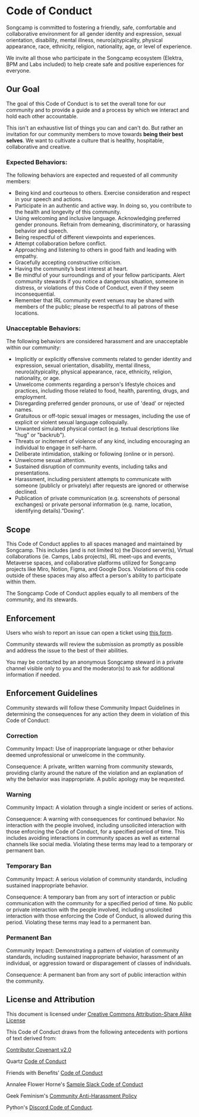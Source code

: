 
# **Code of Conduct**

Songcamp is committed to fostering a friendly, safe, comfortable and collaborative environment for all gender identity and expression, sexual orientation, disability, mental illness, neuro(a)typicality, physical appearance, race, ethnicity, religion, nationality, age, or level of experience.

We invite all those who participate in the Songcamp ecosystem (Elektra, BPM and Labs included) to help create safe and positive experiences for everyone.

## **Our Goal**

The goal of this Code of Conduct is to set the overall tone for our community and to provide a guide and a process by which we interact and hold each other accountable. 

This isn't an exhaustive list of things you can and can't do. But rather an invitation for our community members to move towards **being their best selves**. We want to cultivate a culture that is healthy, hospitable, collaborative and creative.

### **Expected Behaviors:**

The following behaviors are expected and requested of all community members:

- Being kind and courteous to others. Exercise consideration and respect in your speech and actions.
- Participate in an authentic and active way. In doing so, you contribute to the health and longevity of this community.
- Using welcoming and inclusive language. Acknowledging preferred gender pronouns. Refrain from demeaning, discriminatory, or harassing behavior and speech.
- Being respectful of different viewpoints and experiences.
- Attempt collaboration before conflict.
- Approaching and listening to others in good faith and leading with empathy.
- Gracefully accepting constructive criticism.
- Having the community’s best interest at heart.
- Be mindful of your surroundings and of your fellow participants. Alert community stewards if you notice a dangerous situation, someone in distress, or violations of this Code of Conduct, even if they seem inconsequential.
- Remember that IRL community event venues may be shared with members of the public; please be respectful to all patrons of these locations.

### **Unacceptable Behaviors:**

The following behaviors are considered harassment and are unacceptable within our community:

- Implicitly or explicitly offensive comments related to gender identity and expression, sexual orientation, disability, mental illness, neuro(a)typicality, physical appearance, race, ethnicity, religion, nationality, or age.
- Unwelcome comments regarding a person's lifestyle choices and practices, including those related to food, health, parenting, drugs, and employment.
- Disregarding preferred gender pronouns, or use of 'dead' or rejected names.
- Gratuitous or off-topic sexual images or messages, including the use of explicit or violent sexual language colloquially.
- Unwanted simulated physical contact (e.g. textual descriptions like "hug" or "backrub").
- Threats or incitement of violence of any kind, including encouraging an individual to engage in self-harm.
- Deliberate intimidation, stalking or following (online or in person).
- Unwelcome sexual attention.
- Sustained disruption of community events, including talks and presentations.
- Harassment, including persistent attempts to communicate with someone (publicly or privately) after requests are ignored or otherwise declined.
- Publication of private communication (e.g. screenshots of personal exchanges) or private personal information (e.g. name, location, identifying details).”Doxing”.

## **Scope**

This Code of Conduct applies to all spaces managed and maintained by Songcamp. This includes (and is not limited to) the Discord server(s), Virtual collaborations (ie. Camps, Labs projects), IRL meet-ups and events, Metaverse spaces, and collaborative platforms utilized for Songcamp projects like Miro, Notion, Figma, and Google Docs. Violations of this code outside of these spaces may also affect a person's ability to participate within them.

The Songcamp Code of Conduct applies equally to all members of the community, and its stewards.

## Enforcement

Users who wish to report an issue can open a ticket using [this form](https://forms.gle/vZq77ny5aWsdQtau7).

Community stewards will review the submission as promptly as possible and address the issue to the best of their abilities.

You may be contacted by an anonymous Songcamp steward in a private channel visible only to you and the moderator(s) to ask for additional information if needed.

## Enforcement Guidelines

Community stewards will follow these Community Impact Guidelines in determining the consequences for any action they deem in violation of this Code of Conduct:

### **Correction**

Community Impact: Use of inappropriate language or other behavior deemed unprofessional or unwelcome in the community.

Consequence: A private, written warning from community stewards, providing clarity around the nature of the violation and an explanation of why the behavior was inappropriate. A public apology may be requested.

### **Warning**

Community Impact: A violation through a single incident or series of actions.

Consequence: A warning with consequences for continued behavior. No interaction with the people involved, including unsolicited interaction with those enforcing the Code of Conduct, for a specified period of time. This includes avoiding interactions in community spaces as well as external channels like social media. Violating these terms may lead to a temporary or permanent ban.

### **Temporary Ban**

Community Impact: A serious violation of community standards, including sustained inappropriate behavior.

Consequence: A temporary ban from any sort of interaction or public communication with the community for a specified period of time. No public or private interaction with the people involved, including unsolicited interaction with those enforcing the Code of Conduct, is allowed during this period. Violating these terms may lead to a permanent ban.

### **Permanent Ban**

Community Impact: Demonstrating a pattern of violation of community standards, including sustained inappropriate behavior, harassment of an individual, or aggression toward or disparagement of classes of individuals.

Consequence: A permanent ban from any sort of public interaction within the community.

## **License and Attribution**

This document is licensed under [Creative Commons Attribution-Share Alike License](https://creativecommons.org/licenses/by-sa/3.0/)

This Code of Conduct draws from the following antecedents with portions of text derived from: 

[Contributor Covenant v2.0](https://www.contributor-covenant.org/version/2/0/code_of_conduct/)

Quartz [Code of Conduct](https://github.com/jackyzha0/quartz/blob/hugo/CODE_OF_CONDUCT.md)

Friends with Benefits’ [Code of Conduct](https://github.com/friends-with-benefits/codeofconduct/blob/main/code.md) 

Annalee Flower Horne's [Sample Slack Code of Conduct](https://gist.github.com/annalee/2cddeff11357c3a8a613583ebca4dc17) 

Geek Feminism's [Community Anti-Harassment Policy](http://geekfeminism.wikia.com/wiki/Community_anti-harassment/Policy) 

Python's [Discord Code of Conduct](https://pythondiscord.com/pages/code-of-conduct/).
